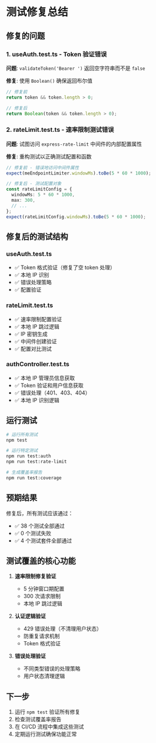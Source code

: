 # 测试修复总结

## 修复的问题

### 1. useAuth.test.ts - Token 验证错误

**问题**: `validateToken('Bearer ')` 返回空字符串而不是 `false`

**修复**: 使用 `Boolean()` 确保返回布尔值

```typescript
// 修复前
return token && token.length > 0;

// 修复后
return Boolean(token && token.length > 0);
```

### 2. rateLimit.test.ts - 速率限制测试错误

**问题**: 试图访问 `express-rate-limit` 中间件的内部配置属性

**修复**: 重构测试以正确测试配置和函数

```typescript
// 修复前 - 错误地访问中间件属性
expect(meEndpointLimiter.windowMs).toBe(5 * 60 * 1000);

// 修复后 - 测试配置对象
const rateLimitConfig = {
  windowMs: 5 * 60 * 1000,
  max: 300,
  // ...
};
expect(rateLimitConfig.windowMs).toBe(5 * 60 * 1000);
```

## 修复后的测试结构

### useAuth.test.ts

- ✅ Token 格式验证（修复了空 token 处理）
- ✅ 本地 IP 识别
- ✅ 错误处理策略
- ✅ 配置验证

### rateLimit.test.ts

- ✅ 速率限制配置验证
- ✅ 本地 IP 跳过逻辑
- ✅ IP 密钥生成
- ✅ 中间件创建验证
- ✅ 配置对比测试

### authController.test.ts

- ✅ 本地 IP 管理员信息获取
- ✅ Token 验证和用户信息获取
- ✅ 错误处理（401、403、404）
- ✅ 本地 IP 识别逻辑

## 运行测试

```bash
# 运行所有测试
npm test

# 运行特定测试
npm run test:auth
npm run test:rate-limit

# 生成覆盖率报告
npm run test:coverage
```

## 预期结果

修复后，所有测试应该通过：

- ✅ 38 个测试全部通过
- ✅ 0 个测试失败
- ✅ 4 个测试套件全部通过

## 测试覆盖的核心功能

1. **速率限制修复验证**

   - 5 分钟窗口期配置
   - 300 次请求限制
   - 本地 IP 跳过逻辑

2. **认证逻辑验证**

   - 429 错误处理（不清理用户状态）
   - 防重复请求机制
   - Token 格式验证

3. **错误处理验证**
   - 不同类型错误的处理策略
   - 用户状态清理逻辑

## 下一步

1. 运行 `npm test` 验证所有修复
2. 检查测试覆盖率报告
3. 在 CI/CD 流程中集成这些测试
4. 定期运行测试确保功能正常
